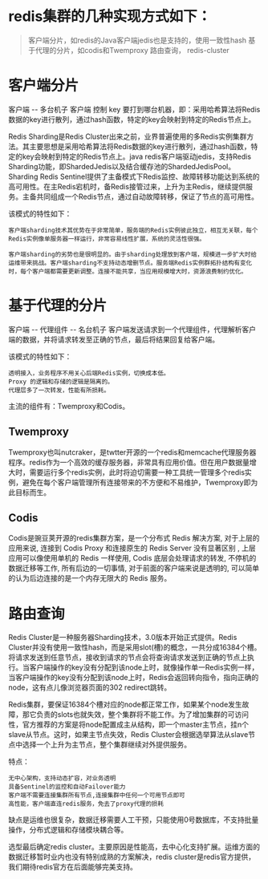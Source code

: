 




redis集群的几种实现方式如下：
========
> 客户端分片，如redis的Java客户端jedis也是支持的，使用一致性hash
> 基于代理的分片，如codis和Twemproxy
> 路由查询， redis-cluster


客户端分片
========
客户端 -- 多台机子
客户端 控制 key 要打到哪台机器，即：采用哈希算法将Redis数据的key进行散列，通过hash函数，特定的key会映射到特定的Redis节点上。

Redis Sharding是Redis Cluster出来之前，业界普遍使用的多Redis实例集群方法。其主要思想是采用哈希算法将Redis数据的key进行散列，通过hash函数，特定的key会映射到特定的Redis节点上。java redis客户端驱动jedis，支持Redis Sharding功能，即ShardedJedis以及结合缓存池的ShardedJedisPool。
Sharding
Redis Sentinel提供了主备模式下Redis监控、故障转移功能达到系统的高可用性。在主Redis宕机时，备Redis接管过来，上升为主Redis，继续提供服务。主备共同组成一个Redis节点，通过自动故障转移，保证了节点的高可用性。

该模式的特性如下：
```
客户端sharding技术其优势在于非常简单，服务端的Redis实例彼此独立，相互无关联，每个Redis实例像单服务器一样运行，非常容易线性扩展，系统的灵活性很强。

客户端sharding的劣势也是很明显的。由于sharding处理放到客户端，规模进一步扩大时给运维带来挑战。客户端sharding不支持动态增删节点。服务端Redis实例群拓扑结构有变化时，每个客户端都需要更新调整。连接不能共享，当应用规模增大时，资源浪费制约优化。
```



基于代理的分片
========
客户端 -- 代理组件 -- 名台机子
客户端发送请求到一个代理组件，代理解析客户端的数据，并将请求转发至正确的节点，最后将结果回复给客户端。


该模式的特性如下：
```
透明接入，业务程序不用关心后端Redis实例，切换成本低。
Proxy 的逻辑和存储的逻辑是隔离的。
代理层多了一次转发，性能有所损耗。
```

主流的组件有：Twemproxy和Codis。

Twemproxy
--------
Twemproxy也叫nutcraker，是twtter开源的一个redis和memcache代理服务器程序。redis作为一个高效的缓存服务器，非常具有应用价值。但在用户数据量增大时，需要运行多个redis实例，此时将迫切需要一种工具统一管理多个redis实例，避免在每个客户端管理所有连接带来的不方便和不易维护，Twemproxy即为此目标而生。

Codis
--------
Codis是豌豆荚开源的redis集群方案，是一个分布式 Redis 解决方案, 对于上层的应用来说, 连接到 Codis Proxy 和连接原生的 Redis Server 没有显著区别 , 上层应用可以像使用单机的 Redis 一样使用, Codis 底层会处理请求的转发, 不停机的数据迁移等工作, 所有后边的一切事情, 对于前面的客户端来说是透明的, 可以简单的认为后边连接的是一个内存无限大的 Redis 服务。


路由查询
========
Redis Cluster是一种服务器Sharding技术，3.0版本开始正式提供。Redis Cluster并没有使用一致性hash，而是采用slot(槽)的概念，一共分成16384个槽。将请求发送到任意节点，接收到请求的节点会将查询请求发送到正确的节点上执行。当客户端操作的key没有分配到该node上时，就像操作单一Redis实例一样，当客户端操作的key没有分配到该node上时，Redis会返回转向指令，指向正确的node，这有点儿像浏览器页面的302 redirect跳转。

Redis集群，要保证16384个槽对应的node都正常工作，如果某个node发生故障，那它负责的slots也就失效，整个集群将不能工作。为了增加集群的可访问性，官方推荐的方案是将node配置成主从结构，即一个master主节点，挂n个slave从节点。这时，如果主节点失效，Redis Cluster会根据选举算法从slave节点中选择一个上升为主节点，整个集群继续对外提供服务。

特点：
```
无中心架构，支持动态扩容，对业务透明
具备Sentinel的监控和自动Failover能力
客户端不需要连接集群所有节点,连接集群中任何一个可用节点即可
高性能，客户端直连redis服务，免去了proxy代理的损耗
```

缺点是运维也很复杂，数据迁移需要人工干预，只能使用0号数据库，不支持批量操作，分布式逻辑和存储模块耦合等。

选型最后确定redis cluster。主要原因是性能高，去中心化支持扩展。运维方面的数据迁移暂时业内也没有特别成熟的方案解决，redis cluster是redis官方提供，我们期待redis官方在后面能够完美支持。













